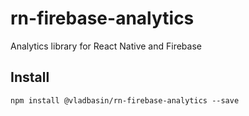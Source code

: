 # rn-firebase-analytics

Analytics library for React Native and Firebase

## Install

`npm install @vladbasin/rn-firebase-analytics --save`
